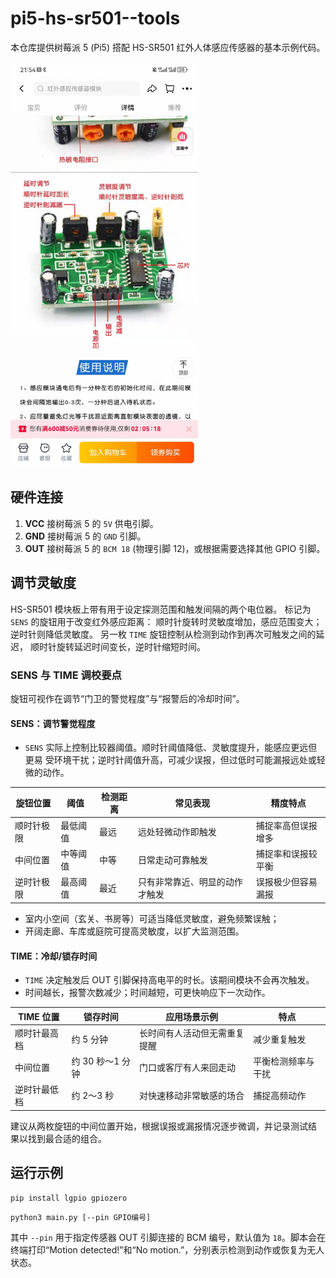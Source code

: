 # pi5-hs-sr501--tools

本仓库提供树莓派 5 (Pi5) 搭配 HS-SR501 红外人体感应传感器的基本示例代码。

<img src="doc/device.jpg" alt="Device" width="300" />

## 硬件连接
1. **VCC** 接树莓派 5 的 `5V` 供电引脚。
2. **GND** 接树莓派 5 的 `GND` 引脚。
3. **OUT** 接树莓派 5 的 `BCM 18` (物理引脚 12)，或根据需要选择其他 GPIO 引脚。

## 调节灵敏度
HS-SR501 模块板上带有用于设定探测范围和触发间隔的两个电位器。
标记为 `SENS` 的旋钮用于改变红外感应距离：
顺时针旋转时灵敏度增加，感应范围变大；逆时针则降低灵敏度。
另一枚 `TIME` 旋钮控制从检测到动作到再次可触发之间的延迟，
顺时针旋转延迟时间变长，逆时针缩短时间。

### SENS 与 TIME 调校要点

旋钮可视作在调节“门卫的警觉程度”与“报警后的冷却时间”。

#### SENS：调节警觉程度

- `SENS` 实际上控制比较器阈值。顺时针阈值降低、灵敏度提升，能感应更远但更易
 受环境干扰；逆时针阈值升高，可减少误报，但过低时可能漏报远处或轻微的动作。

| 旋钮位置 | 阈值 | 检测距离 | 常见表现 | 精度特点 |
|---------|-----|---------|---------|---------|
| 顺时针极限 | 最低阈值 | 最远 | 远处轻微动作即触发 | 捕捉率高但误报增多 |
| 中间位置 | 中等阈值 | 中等 | 日常走动可靠触发 | 捕捉率和误报较平衡 |
| 逆时针极限 | 最高阈值 | 最近 | 只有非常靠近、明显的动作才触发 | 误报极少但容易漏报 |

- 室内小空间（玄关、书房等）可适当降低灵敏度，避免频繁误触；
- 开阔走廊、车库或庭院可提高灵敏度，以扩大监测范围。

#### TIME：冷却/锁存时间

- `TIME` 决定触发后 OUT 引脚保持高电平的时长。该期间模块不会再次触发。
- 时间越长，报警次数减少；时间越短，可更快响应下一次动作。

| TIME 位置 | 锁存时间 | 应用场景示例 | 特点 |
|-----------|---------|-------------|-----|
| 顺时针最高档 | 约 5 分钟 | 长时间有人活动但无需重复提醒 | 减少重复触发 |
| 中间位置 | 约 30 秒～1 分钟 | 门口或客厅有人来回走动 | 平衡检测频率与干扰 |
| 逆时针最低档 | 约 2～3 秒 | 对快速移动非常敏感的场合 | 捕捉高频动作 |

建议从两枚旋钮的中间位置开始，根据误报或漏报情况逐步微调，并记录测试结
果以找到最合适的组合。

## 运行示例
```bash
pip install lgpio gpiozero
```

```bash
python3 main.py [--pin GPIO编号]
```

其中 `--pin` 用于指定传感器 OUT 引脚连接的 BCM 编号，默认值为 `18`。脚本会在终端打印“Motion detected!”和“No motion.”，分别表示检测到动作或恢复为无人状态。
